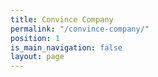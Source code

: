```yaml
---
title: Convince Company
permalink: "/convince-company/"
position: 1
is_main_navigation: false
layout: page
---
```

